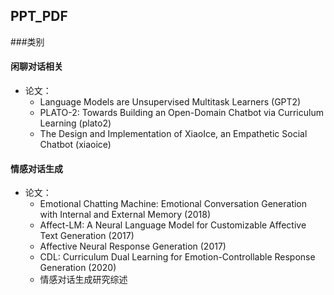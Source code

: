 ## PPT_PDF
###类别
#### 闲聊对话相关
- 论文：
    - Language Models are Unsupervised Multitask Learners (GPT2)
    - PLATO-2: Towards Building an Open-Domain Chatbot via Curriculum Learning (plato2)
    - The Design and Implementation of XiaoIce, an Empathetic Social Chatbot (xiaoice)
#### 情感对话生成
- 论文： 
    - Emotional Chatting Machine: Emotional Conversation Generation with Internal
and External Memory (2018)
    - Affect-LM: A Neural Language Model for Customizable Affective Text
Generation (2017)
    - Affective Neural Response Generation (2017)
    - CDL: Curriculum Dual Learning for Emotion-Controllable Response Generation (2020)
    - 情感对话生成研究综述
